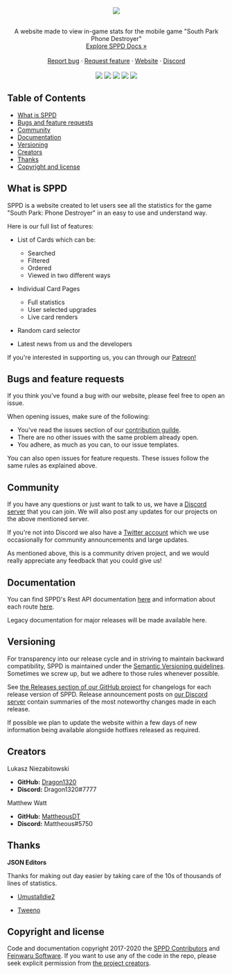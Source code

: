 <div align="center">
<img src="https://cdn.discordapp.com/attachments/558375135719981056/564821280944029716/cards.png">
<br><br>
  <p>
    A website made to view in-game stats for the mobile game "South Park Phone Destroyer"
    <br>
    <a href="https://sppd.feinwaru.com/docs/welcome">Explore SPPD Docs »</a>
    <br>
    <br>
    <a href="https://github.com/feinwarusoftware/sppd/issues/new?assignees=&labels=bug&template=bug_report.md&title=">Report bug</a>
    ·
    <a href="https://github.com/feinwarusoftware/sppd/issues/new?assignees=&labels=feature&template=feature_request.md&title=">Request feature</a>
    ·
    <a href="https://sppd.feinwaru.com">Website</a>
    ·
    <a href="https://discord.feinwaru.com">Discord</a>
    <br>
    <br>
    <img src="https://img.shields.io/github/release/feinwarusoftware/sppd.svg?style=flat-square" />
    <img src="https://img.shields.io/github/issues/feinwarusoftware/sppd.svg?style=flat-square" />
    <img src="https://img.shields.io/github/languages/top/feinwarusoftware/sppd.svg?colorB=d9ba0f&style=flat-square" />
    <img src="https://img.shields.io/uptimerobot/ratio/m780910333-65b83edf24022c494e9d91ba.svg?label=api%20uptime&style=flat-square" />
    <img src="https://img.shields.io/discord/438701535208275978.svg?style=flat-square" />
    
  </p>
</div>

## Table of Contents

- [What is SPPD](#what-is-sppd)
- [Bugs and feature requests](#bugs-and-feature-requests)
- [Community](#community)
- [Documentation](#documentation)
- [Versioning](#versioning)
- [Creators](#creators)
- [Thanks](#thanks)
- [Copyright and license](#copyright-and-license)

## What is SPPD

SPPD is a website created to let users see all the statistics for the game "South Park: Phone Destroyer" in an easy to use and understand way. 

Here is our full list of features:

- List of Cards which can be:
  - Searched
  - Filtered
  - Ordered
  - Viewed in two different ways

- Individual Card Pages
  - Full statistics
  - User selected upgrades
  - Live card renders

- Random card selector

- Latest news from us and the developers

If you're interested in supporting us, you can through our [Patreon!](https://www.patreon.com/awesomo)

## Bugs and feature requests

If you think you've found a bug with our website, please feel free to open an issue.

When opening issues, make sure of the following:

- You've read the issues section of our [contribution guilde](#contributing).
- There are no other issues with the same problem already open.
- You adhere, as much as you can, to our issue templates.

You can also open issues for feature requests. These issues follow the same rules as explained above.

## Community

If you have any questions or just want to talk to us, we have a [Discord server](https://discord.feinwaru.com) that you can join. We will also post any updates for our projects on the above mentioned server.

If you're not into Discord we also have a [Twitter account](https://twitter.com/feinwaru) which we use occasionally for community announcements and large updates.

As mentioned above, this is a community driven project, and we would really appreciate any feedback that you could give us!

## Documentation

You can find SPPD's Rest API documentation [here](https://github.com/feinwarusoftware/sppd/blob/master/docs/api.md) and information about each route [here](https://github.com/feinwarusoftware/sppd/blob/master/docs/cards.md).

Legacy documentation for major releases will be made available here.


## Versioning

For transparency into our release cycle and in striving to maintain backward compatibility, SPPD is maintained under the [Semantic Versioning guidelines](https://semver.org/). Sometimes we screw up, but we adhere to those rules whenever possible.

See [the Releases section of our GitHub project](https://github.com/feinwarusoftware/sppd/releases) for changelogs for each release version of SPPD. Release announcement posts on [our Discord server](https://discord.feinwaru.com) contain summaries of the most noteworthy changes made in each release.

If possible we plan to update the website within a few days of new information being available alongside hotfixes released as required.

## Creators

Lukasz Niezabitowski

- **GitHub:** [Dragon1320](https://github.com/Dragon1320)
- **Discord:** Dragon1320#7777

Matthew Watt

- **GitHub:** [MattheousDT](https://github.com/MattheousDT)
- **Discord:** Mattheous#5750

## Thanks

**JSON Editors**

Thanks for making out day easier by taking care of the 10s of thousands of lines of statistics.

- [Umustalldie2](https://github.com/Umustalldie2)

- [Tweeno](https://github.com/iTweeno)

## Copyright and license

Code and documentation copyright 2017-2020 the [SPPD Contributors](https://github.com/feinwarusoftware/sppd/graphs/contributors) and [Feinwaru Software](https://github.com/feinwarusoftware). If you want to use any of the code in the repo, please seek explicit permission from [the project creators](#creators).
